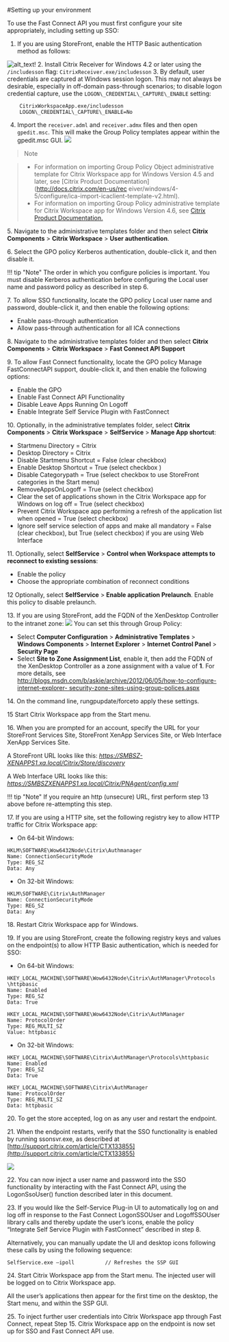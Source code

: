 #Setting up your environment

To use the Fast Connect API you must first configure your site
appropriately, including setting up SSO:

 1. If you are using StoreFront, enable the HTTP Basic authentication method as follows:

![alt_text!](./setting-up-your-environment.png)
 2. Install Citrix Receiver for Windows 4.2 or later using the `/includesson` flag: `CitrixReceiver.exe/includesson`
 3. By default, user credentials are captured at Windows session logon. This may not always be desirable, especially in off-domain pass-through scenarios; to disable logon credential capture, use the `LOGON\_CREDENTIAL\_CAPTURE\_ENABLE` setting:

        CitrixWorkspaceApp.exe/includesson
		LOGON\_CREDENTIAL\_CAPTURE\_ENABLE=No

 4. Import the `receiver.adml` and `receiver.admx` files and then open `gpedit.msc`. This will make the Group Policy templates appear within the gpedit.msc
GUI. ![](./gpedit-msc-gui.png)  

> Note

>-  For information on importing Group Policy Object administrative template for Citrix Workspace app for Windows Version 4.5 and later, see [Citrix Product Documentation](http://docs.citrix.com/en-us/rec eiver/windows/4-5/configure/ica-import-icaclient-template-v2.html).
>-  For information on importing Group Policy administrative template for Citrix Workspace app for Windows Version 4.6, see [Citrix Product Documentation.](http://docs.citrix.com/en-us/receiver/windows/4-6/configure/ica-import-icaclient-template-v2.html)

&#53;. Navigate to the administrative templates folder and then select **Citrix Components** > **Citrix Workspace** > **User authentication**.

&#54;. Select the GPO policy Kerberos authentication, double-click it, and then disable it.

!!! tip "Note"
		 The order in which you configure policies is important. You must disable Kerberos authentication before configuring the Local user name and password policy as described in step 6.

&#55;. To allow SSO functionality, locate the GPO policy Local user name and password, double-click it, and then enable the following options:

  * Enable pass-through authentication
  * Allow pass-through authentication for all ICA connections

&#56;. Navigate to the administrative templates folder and then select **Citrix Components** > **Citrix Workspace** > **Fast Connect API Support**

&#57;. To allow Fast Connect functionality, locate the GPO policy Manage FastConnectAPI support, double-click it, and then enable the following options:

  * Enable the GPO
  * Enable Fast Connect API Functionality 
  * Disable Leave Apps Running On Logoff
  * Enable Integrate Self Service Plugin with FastConnect

&#49;&#48;. Optionally, in the administrative templates folder, select **Citrix Components** > **Citrix Workspace** > **SelfService** > **Manage App shortcut**:

  * Startmenu Directory = Citrix
  * Desktop Directory = Citrix
  * Disable Startmenu Shortcut = False (clear checkbox)
  * Enable Desktop Shortcut = True (select checkbox )
  * Disable Categorypath = True (select checkbox to use StoreFront categories in the Start menu)
  * RemoveAppsOnLogoff = True (select checkbox)
  * Clear the set of applications shown in the Citrix Workspace app for Windows on log off = True (select checkbox)
  * Prevent Citrix Workspace app performing a refresh of the application list when opened = True (select checkbox)
  * Ignore self service selection of apps and make all mandatory = False (clear checkbox), but True (select checkbox) if you are using Web Interface

&#49;&#49;. Optionally, select **SelfService** > **Control when Workspace attempts to reconnect to existing sessions**:

  *  Enable the policy
  *  Choose the appropriate combination of reconnect conditions

&#49;&#50; Optionally, select **SelfService** > **Enable application Prelaunch**. Enable this policy to disable prelaunch.

&#49;&#51;. If you are using StoreFront, add the FQDN of the XenDesktop Controller to the intranet zone: ![](./add-fqdn.png)
You can set this through Group Policy:

* Select **Computer Configuration** > **Administrative Templates** > **Windows Components** > **Internet Explorer** > **Internet Control Panel** > **Security Page**
* Select **Site to Zone Assignment List**, enable it, then add the FQDN of the XenDesktop Controller as a zone assignment with a value of **1**. For more details, see
[http://blogs.msdn.com/b/askie/archive/2012/06/05/how-to-configure-internet-explorer- security-zone-sites-using-group-polices.aspx]()

&#49;&#52;. On the command line, rungpupdate/forceto apply these settings.

&#49;&#53; Start Citrix Workspace app from the Start menu.

&#49;&#54;. When you are prompted for an account, specify the URL for your StoreFront Services Site, StoreFront XenApp Services Site, or Web Interface XenApp Services Site.

A StoreFront URL looks like this: *https://SMBSZ-XENAPPS1.xa.local/Citrix/Store/discovery*

A Web Interface URL looks like this: *https://SMBSZXENAPPS1.xa.local/Citrix/PNAgent/config.xml*

!!! tip "Note"
		If you require an http (unsecure) URL, first perform step 13 above before re-attempting this step.

&#49;&#55;. If you are using a HTTP site, set the following registry key to allow HTTP traffic for Citrix Workspace app:

* On 64-bit Windows:

```
HKLM\SOFTWARE\Wow6432Node\Citrix\Authmanager
Name: ConnectionSecurityMode
Type: REG_SZ
Data: Any
```
* On 32-bit Windows:

```
HKLM\SOFTWARE\Citrix\AuthManager
Name: ConnectionSecurityMode
Type: REG_SZ
Data: Any
```
&#49;&#56;. Restart Citrix Workspace app for Windows.

&#49;&#57;. If you are using StoreFront, create the following registry keys and
values on the endpoint(s) to allow HTTP Basic authentication, which is needed for SSO:

* On 64-bit Windows:

```
HKEY_LOCAL_MACHINE\SOFTWARE\Wow6432Node\Citrix\AuthManager\Protocols
\httpbasic 
Name: Enabled
Type: REG_SZ 
Data: True
```
```
HKEY_LOCAL_MACHINE\SOFTWARE\Wow6432Node\Citrix\AuthManager 
Name: ProtocolOrder
Type: REG_MULTI_SZ
Value: httpbasic
```
* On 32-bit Windows:

```
HKEY_LOCAL_MACHINE\SOFTWARE\Citrix\AuthManager\Protocols\httpbasic 
Name: Enabled
Type: REG_SZ 
Data: True
```
```
HKEY_LOCAL_MACHINE\SOFTWARE\Citrix\AuthManager 
Name: ProtocolOrder
Type: REG_MULTI_SZ
Data: httpbasic
```

&#50;&#48;. To get the store accepted, log on as any user and restart the endpoint.

&#50;&#49;. When the endpoint restarts, verify that the SSO functionality is enabled by running ssonsvr.exe, as described at [http://support.citrix.com/article/CTX133855](http://support.citrix.com/article/CTX133855)

![](./verify-sso.png)

&#50;&#50;. You can now inject a user name and password into the SSO functionality by interacting with the Fast Connect API, using the LogonSsoUser() function described later in this document.

&#50;&#51;. If you would like the Self-Service Plug-in UI to automatically log on and log off in response to the Fast Connect LogonSSOUser and LogoffSSOUser library calls and thereby update the user’s icons, enable the policy “Integrate Self Service Plugin with FastConnect” described in step 8.

Alternatively, you can manually update the UI and desktop icons following these calls by using the following sequence:

```
SelfService.exe –ipoll 			// Refreshes the SSP GUI
```
&#50;&#52;. Start Citrix Workspace app from the Start menu. The injected user will be logged on to Citrix Workspace app.

All the user’s applications then appear for the first time on the desktop, the Start menu, and within the SSP GUI.

&#50;&#53;. To inject further user credentials into Citrix Workspace app through Fast Connect, repeat Step 15. Citrix Workspace app on the endpoint is now set up for SSO and Fast Connect API use.
